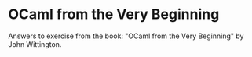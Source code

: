 # OCaml from the Very Beginning

Answers to exercise from the book: "OCaml from the Very Beginning" by John Wittington.

